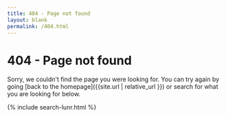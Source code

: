 ```yaml
---
title: 404 - Page not found
layout: blank
permalink: /404.html
---
```


# 404 - Page not found
Sorry, we couldn't find the page you were looking for. You can try again by going [back to the homepage]({{site.url | relative_url }}) or search for what you are looking for below.

  <form>
    <div class="input-field">
      {% include search-lunr.html %}
    </div>
  </form>
